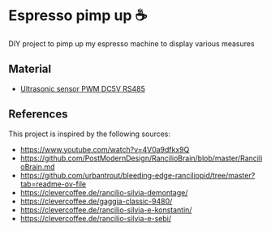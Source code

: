 # Espresso pimp up ☕

DIY project to pimp up my espresso machine to display various measures

## Material

- [Ultrasonic sensor PWM DC5V RS485](https://www.aliexpress.com/item/1005004673620129.html?spm=a2g0o.order_detail.order_detail_item.3.2aaef19clmxmlWNEW)

## References

This project is inspired by the following sources:
- https://www.youtube.com/watch?v=4V0a9dfkx9Q
- https://github.com/PostModernDesign/RancilioBrain/blob/master/RancilioBrain.md
- https://github.com/urbantrout/bleeding-edge-ranciliopid/tree/master?tab=readme-ov-file
- https://clevercoffee.de/rancilio-silvia-demontage/
- https://clevercoffee.de/gaggia-classic-9480/
- https://clevercoffee.de/rancilio-silvia-e-konstantin/
- https://clevercoffee.de/rancilio-silvia-e-sebi/
